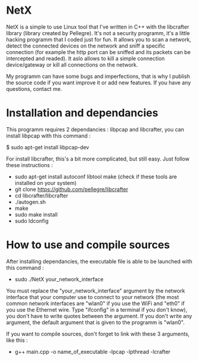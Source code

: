 # NetX
NetX is a simple to use Linux tool that I've written in C++ with the libcrafter library (library created by Pellegre). It's not a security programm, it's a little hacking programm that I coded just for fun.
It allows you to scan a network, detect the connected devices on the network and sniff a specific connection (for example the http port can be sniffed and its packets can be intercepted and readed).
It aslo allows to kill a simple connection device/gateway or kill all connections on the network.

My programm can have some bugs and imperfections, that is why I publish the source code if you want improve it or add new features.
If you have any questions, contact me.

# Installation and dependancies
This programm requires 2 dependancies : libpcap and libcrafter, you can install libpcap with this command :

$ sudo apt-get install libpcap-dev

For install libcrafter, this's a bit more complicated, but still easy. Just follow these instructions :

- sudo apt-get install autoconf libtool make (check if these tools are installed on your system)
- git clone https://github.com/pellegre/libcrafter
- cd libcrafter/libcrafter
- ./autogen.sh
- make
- sudo make install
- sudo ldconfig

# How to use and compile sources
After installing dependancies, the executable file is able to be launched with this command :

- sudo ./NetX your_network_interface

You must replace the "your_network_interface" argument by the network interface that your computer use to connect to your network (the most common network interfaces are "wlan0" if you use the WiFi and "eth0" if you use the Ethernet wire. Type "ifconfig" in a terminal if you don't know), you don't have to write quotes between the argument. If you don't write any argument, the default argument that is given to the programm is "wlan0".

If you want to compile sources, don't forget to link with these 3 arguments, like this :

- g++ main.cpp -o name_of_executable -lpcap -lpthread -lcrafter
